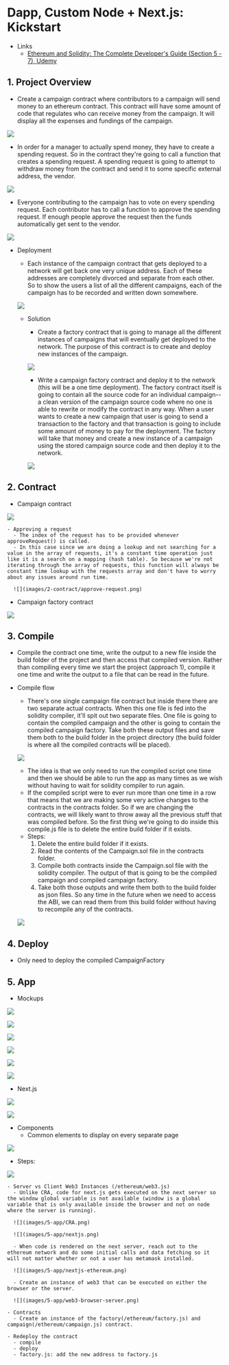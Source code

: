 # Dapp, Custom Node + Next.js: Kickstart

- Links
  - [Ethereum and Solidity: The Complete Developer's Guide (Section 5 - 7), Udemy](https://www.udemy.com/ethereum-and-solidity-the-complete-developers-guide/learn/v4/content)

## 1. Project Overview
  - Create a campaign contract where contributors to a campaign will send money to an ethereum contract. This contract will have some amount of code that regulates who can receive money from the campaign. It will display all the expenses and fundings of the campaign.

  ![](images/1-proj/contract.png)

  - In order for a manager to actually spend money, they have to create a spending request. So in the contract they're going to call a function that creates a spending request. A spending request is going to attempt to withdraw money from the contract and send it to some specific external address, the vendor.

  ![](images/1-proj/spending-request.png)

  - Everyone contributing to the campaign has to vote on every spending request. Each contributor has to call a function to approve the spending request. If enough people approve the request then the funds automatically get sent to the vendor.

  ![](images/1-proj/vote.png)

  - Deployment
    - Each instance of the campaign contract that gets deployed to a network will get back one very unique address. Each of these addresses are completely divorced and separate from each other. So to show the users a list of all the different campaigns, each of the campaign has to be recorded and written down somewhere.

    ![](images/1-proj/problem.png)

    - Solution
      - Create a factory contract that is going to manage all the different instances of campaigns that will
      eventually get deployed to the network. The purpose of this contract is to create and deploy new instances of the campaign.

      ![](images/1-proj/solution1.png)

      - Write a campaign factory contract and deploy it to the network (this will be a one time deployment). The factory contract itself is going to contain all the source code for an individual campaign--a clean version of the campaign source code where no one is able to rewrite or modify the contract in any way. When a user wants to create a new campaign that user is going to send a transaction to the factory and that transaction is going to include some amount of money to pay for the deployment. The factory will take that money and create a new instance of a campaign using the stored campaign source code and then deploy it to the network.

      ![](images/1-proj/solution2.png)

## 2. Contract
  - Campaign contract

  ![](images/2-contract/campaign-contract.png)

    - Approving a request
      - The index of the request has to be provided whenever approveRequest() is called.
      - In this case since we are doing a lookup and not searching for a value in the array of requests, it's a constant time operation just like it is a search on a mapping (hash table). So because we're not iterating through the array of requests, this function will always be constant time lookup with the requests array and don't have to worry about any issues around run time.

      ![](images/2-contract/approve-request.png)

  - Campaign factory contract

  ![](images/2-contract/factory-contract.png)

## 3. Compile
  - Compile the contract one time, write the output to a new file inside the build folder of the project and then access that compiled version. Rather than compiling every time we start the project (approach 1), compile it one time and write the output to a file that can be read in the future.
  - Compile flow
    - There's one single campaign file contract but inside there there are two separate actual contracts. When this one file is fed into the solidity compiler, it'll spit out two separate files. One file is going to contain the compiled campaign and the other is going to contain the compiled campaign factory. Take both these output files and save them both to the build folder in the project directory (the build folder is where all the compiled contracts will be placed).

    ![](images/3-compile/compile-flow1.png)

    - The idea is that we only need to run the compiled script one time and then we should be able to run the app as many times as we wish without having to wait for solidity compiler to run again.
    - If the compiled script were to ever run more than one time in a row that means that we are making some very active changes to the contracts in the contracts folder. So if we are changing the contracts, we will likely want to throw away all the previous stuff that was compiled before. So the first thing we're going to do inside this compile.js file is to delete the entire build folder if it exists.
    - Steps:
      1. Delete the entire build folder if it exists.
      2. Read the contents of the Campaign.sol file in the contracts folder.
      3. Compile both contracts inside the Campaign.sol file with the solidity compiler. The output of that is going to be the compiled campaign and compiled campaign factory.
      4. Take both those outputs and write them both to the build folder as json files. So any time in the future when we need to access the ABI, we can read them from this build folder without having to recompile any of the contracts.

    ![](images/3-compile/compile-flow2.png)

## 4. Deploy
  - Only need to deploy the compiled CampaignFactory

## 5. App
  - Mockups

  ![](images/5-app/mockups/campaigns-list.png)

  ![](images/5-app/mockups/campaign-details.png)

  ![](images/5-app/mockups/campaign-create.png)

  ![](images/5-app/mockups/requests-pending.png)

  ![](images/5-app/mockups/request-create.png)

  ![](images/5-app/mockups/routing.png)

  - Next.js

  ![](images/5-app/nextjs/proj-dir1.png)

  ![](images/5-app/nextjs/proj-dir2.png)

  - Components
    - Common elements to display on every separate page

  ![](images/5-app/nextjs/proj-dir3.png)

  - Steps:

  ![](images/5-app/steps.png)

    - Server vs Client Web3 Instances (/ethereum/web3.js)
      - Unlike CRA, code for next.js gets executed on the next server so the window global variable is not available (window is a global variable that is only available inside the browser and not on node where the server is running).

      ![](images/5-app/CRA.png)

      ![](images/5-app/nextjs.png)

      - When code is rendered on the next server, reach out to the ethereum network and do some initial calls and data fetching so it will not matter whether or not a user has metamask installed.

      ![](images/5-app/nextjs-ethereum.png)

      - Create an instance of web3 that can be executed on either the browser or the server.

      ![](images/5-app/web3-browser-server.png)

    - Contracts
      - Create an instance of the factory(/ethereum/factory.js) and campaign(/ethereum/campaign.js) contract.

    - Redeploy the contract
      - compile
      - deploy
      - factory.js: add the new address to factory.js
